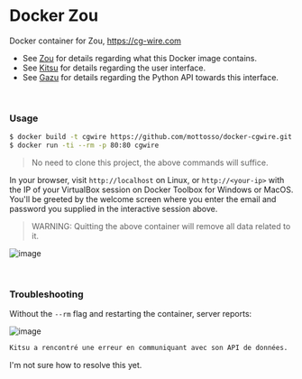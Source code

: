 # Docker Zou

Docker container for Zou, https://cg-wire.com

- See [Zou](https://zou.cg-wire.com/) for details regarding what this Docker image contains.
- See [Kitsu](https://kitsu.cg-wire.com/) for details regarding the user interface.
- See [Gazu](https://gazu.cg-wire.com/) for details regarding the Python API towards this interface.

<br>

### Usage

```bash
$ docker build -t cgwire https://github.com/mottosso/docker-cgwire.git
$ docker run -ti --rm -p 80:80 cgwire
```

> No need to clone this project, the above commands will suffice.

In your browser, visit `http://localhost` on Linux, or `http://<your-ip>` with the IP of your VirtualBox session on Docker Toolbox for Windows or MacOS. You'll be greeted by the welcome screen where you enter the email and password you supplied in the interactive session above.

> WARNING: Quitting the above container will remove all data related to it.

![image](https://user-images.githubusercontent.com/2152766/28476110-b1a6f6cc-6e46-11e7-8fc4-23aa90c1b302.png)

<br>

### Troubleshooting

Without the `--rm` flag and restarting the container, server reports:

![image](https://user-images.githubusercontent.com/2152766/28512904-bff87208-704b-11e7-905a-1b03dddb4bcf.png)

```bash
Kitsu a rencontré une erreur en communiquant avec son API de données.
```

I'm not sure how to resolve this yet.
